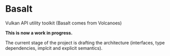 # Basalt
Vulkan API utility toolkit (Basalt comes from Volcanoes)

**This is now a work in progress.**

The current stage of the project is drafting the architecture (interfaces,
type dependencies, implcit and explicit semantics).
